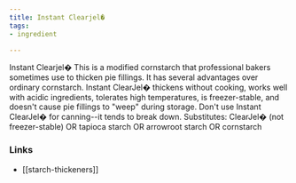 ```yaml
---
title: Instant Clearjel�
tags:
- ingredient

---
```

Instant Clearjel� This is a modified cornstarch that professional bakers sometimes use to thicken pie fillings. It has several advantages over ordinary cornstarch. Instant ClearJel� thickens without cooking, works well with acidic ingredients, tolerates high temperatures, is freezer-stable, and doesn't cause pie fillings to "weep" during storage. Don't use Instant ClearJel� for canning--it tends to break down. Substitutes: ClearJel� (not freezer-stable) OR tapioca starch OR arrowroot starch OR cornstarch

### Links

* [[starch-thickeners]]
